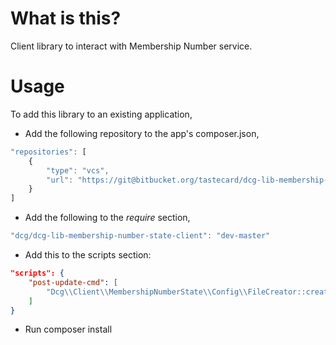 # What is this?

Client library to interact with Membership Number service.

# Usage

To add this library to an existing application, 

* Add the following repository to the app's composer.json,
```javascript
"repositories": [
    {
        "type": "vcs",
        "url": "https://git@bitbucket.org/tastecard/dcg-lib-membership-number-state-client.git"
    }
]
```   
            
* Add the following to the _require_ section, 
```javascript
"dcg/dcg-lib-membership-number-state-client": "dev-master"
```    

* Add this to the scripts section: 
```json
"scripts": {
    "post-update-cmd": [
        "Dcg\\Client\\MembershipNumberState\\Config\\FileCreator::createConfigFile",        
    ]
}
```

* Run composer install